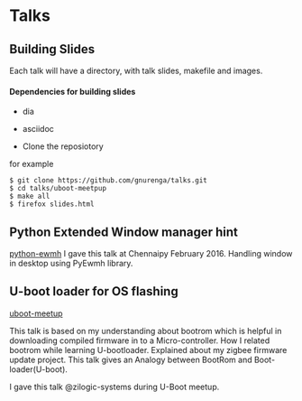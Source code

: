 # Talks

## Building Slides

Each talk will have a directory, with talk slides, makefile and images.
#### Dependencies for building slides
 * dia
 * asciidoc

* Clone the reposiotory

for example
```
$ git clone https://github.com/gnurenga/talks.git
$ cd talks/uboot-meetpup
$ make all
$ firefox slides.html
```


## Python Extended Window manager hint

[python-ewmh](https://github.com/gnurenga/talks/tree/master/python-ewmh)
I gave this talk at Chennaipy February 2016.
Handling window in desktop using PyEwmh library.

## U-boot loader for OS flashing

[uboot-meetup](https://github.com/gnurenga/talks/tree/master/uboot-meetup)

This talk is based on my understanding about bootrom which
is helpful in downloading compiled firmware in to a Micro-controller.
How I related bootrom  while learning U-bootloader.
Explained about my zigbee firmware update project.
This talk gives an Analogy between BootRom and Boot-loader(U-boot).

I gave this talk @zilogic-systems during U-Boot meetup.

